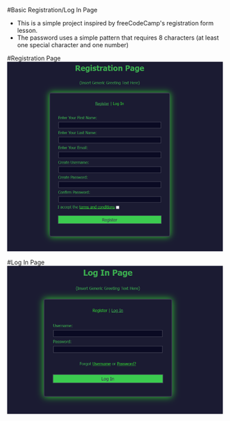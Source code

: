 #Basic Registration/Log In Page
- This is a simple project inspired by freeCodeCamp's registration form lesson.
- The password uses a simple pattern that requires 8 characters (at least one special character and one number)

#Registration Page
![Registration Page](registration.PNG)

#Log In Page
![Log In Page](Log_In.PNG)